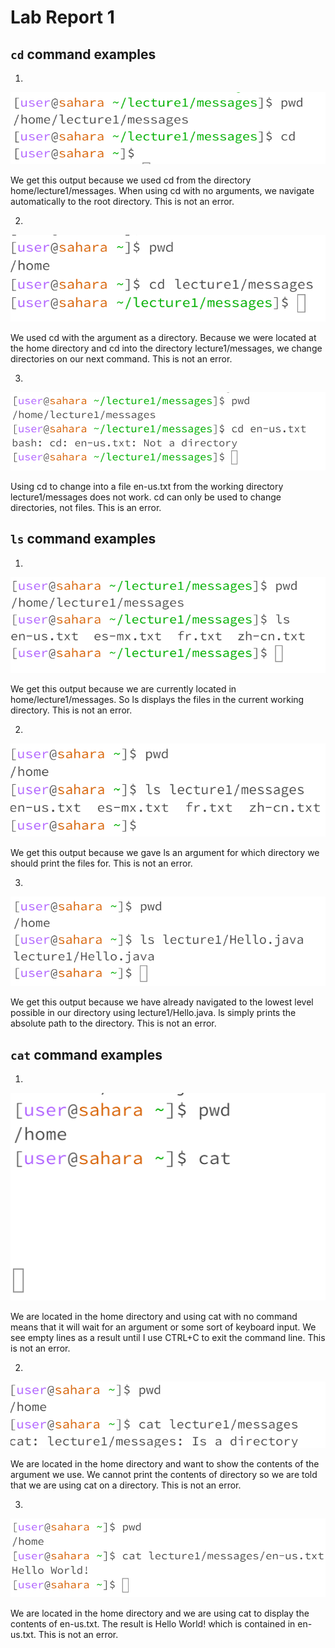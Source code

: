 # Lab Report 1
## `cd` command examples

1.
![Image](cd1.png)

We get this output because we used cd from the directory home/lecture1/messages. When using cd with no arguments, we navigate automatically to the root directory. This is not an error.

2.
![Image](cd2.png)

We used cd with the argument as a directory. Because we were located at the home directory and cd into the directory lecture1/messages, we change directories on our next command. This is not an error.

3. 
![Image](cd3.png)

Using cd to change into a file en-us.txt from the working directory lecture1/messages does not work. cd can only be used to change directories, not files. This is an error.

## `ls` command examples

1.
![Image](ls1.png)

We get this output because we are currently located in home/lecture1/messages. So ls displays the files in the current working directory. This is not an error. 

2. 
![Image](ls2.png)

We get this output because we gave ls an argument for which directory we should print the files for. This is not an error.

3. 
![Image](ls3.png)

We get this output because we have already navigated to the lowest level possible in our directory using lecture1/Hello.java. ls simply prints the absolute path to the directory. This is not an error.

## `cat` command examples

1. 
![Image](cat1.png)

We are located in the home directory and using cat with no command means that it will wait for an argument or some sort of keyboard input. We see empty lines as a result until I use CTRL+C to exit the command line. This is not an error.

2.
![Image](cat2.png)

We are located in the home directory and want to show the contents of the argument we use. We cannot print the contents of directory so we are told that we are using cat on a directory. This is not an error.

3.
![Image](cat3.png)

We are located in the home directory and we are using cat to display the contents of en-us.txt. The result is Hello World! which is contained in en-us.txt. This is not an error. 
